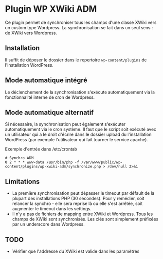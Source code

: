 Plugin WP XWiki ADM
===================

Ce plugin permet de synchroniser tous les champs d'une classe XWiki vers un custom type Wordpress.
La synchronisation se fait dans un seul sens : de XWiki vers Wordpress.


Installation
------------------

Il suffit de déposer le dossier dans le repertoire ```wp-content/plugins``` de l'installation WordPress.

Mode automatique intégré
----------------

Le déclenchement de la synchronisation s'exécute automatiquement via la fonctionnalité interne de cron de Wordpress.

Mode automatique alternatif
----------------

Si nécessaire, la synchronisation peut également s'exécuter automatiquement via le cron système. Il faut que le script soit exécuté avec un utilisateur qui a le droit d'écrire dans le dossier upload du l'installation WordPress (par exemple l'utilisateur qui fait tourner le service apache).

Exemple d'entrée dans /etc/crontab

    # Synchro ADM
    0 2 * * * www-data /usr/bin/php -f /var/www/public/wp-content/plugins/wp-xwiki-adm/synchronize.php > /dev/null 2>&1

Limitations
------------------

* La première synchronisation peut dépasser le timeout par défault de la plupart des installations PHP (30 secondes).
Pour y remédier, soit relancer la synchro - elle sera reprise là ou elle s'est arrêtée, soit augmenter le timeout dans les settings.
* Il n'y a pas de fichiers de mapping entre XWiki et Wordpress.
Tous les champs de XWiki sont synchronisés.
Les clés sont simplement préfixées par un underscore dans Wordpress.


TODO
------------------

* Vérifier que l'addresse du XWiki est valide dans les paramètres
